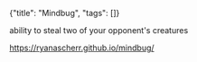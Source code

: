 {"title": "Mindbug", "tags": []}

ability to steal two of your opponent's creatures

https://ryanascherr.github.io/mindbug/

